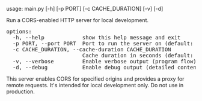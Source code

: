 usage: main.py [-h] [-p PORT] [-c CACHE_DURATION] [-v] [-d]

Run a CORS-enabled HTTP server for local development.
<pre>
options:
  -h, --help            show this help message and exit
  -p PORT, --port PORT  Port to run the server on (default: 8000)
  -c CACHE_DURATION, --cache-duration CACHE_DURATION
                        Cache duration in seconds (default: 3600)
  -v, --verbose         Enable verbose output (program flow)
  -d, --debug           Enable debug output (detailed content)
</pre>
This server enables CORS for specified origins and provides a proxy for remote requests. It's intended for local
development only. Do not use in production.
